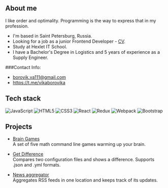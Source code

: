 ## About me
I like order and optimality. Programming is the way to express that in my profession.

+ I'm based in Saint Petersburg, Russia.
+ Looking for a job as a junior Frontend Developer - [CV](https://cv.hexlet.io/ru/resumes/3318).
+ Study at Hexlet IT School.
+ I have a Bachelor's Degree in Logistics and 5 years of experience as a Supply Engineer.

###Contact Info:
+ borovik.va111@gmail.com
+ https://t.me/vikaborovika

## Tech stack
![JavaScript](https://img.shields.io/badge/javascript-%23323330.svg?style=for-the-badge&logo=javascript&logoColor=%23F7DF1E)
![HTML5](https://img.shields.io/badge/html5-%23E34F26.svg?style=for-the-badge&logo=html5&logoColor=white)
![CSS3](https://img.shields.io/badge/css3-%231572B6.svg?style=for-the-badge&logo=css3&logoColor=white)
![React](https://img.shields.io/badge/react-%2320232a.svg?style=for-the-badge&logo=react&logoColor=%2361DAFB)
![Redux](https://img.shields.io/badge/redux-%23593d88.svg?style=for-the-badge&logo=redux&logoColor=white)
![Webpack](https://img.shields.io/badge/webpack-%238DD6F9.svg?style=for-the-badge&logo=webpack&logoColor=black)
![Bootstrap](https://img.shields.io/badge/bootstrap-%238511FA.svg?style=for-the-badge&logo=bootstrap&logoColor=white)

## Projects
+ [Brain Games](https://github.com/Victoria-Borovik/frontend-project-44)\
A set of five math command line games warming up your brain.

+ [Get Difference](https://github.com/Victoria-Borovik/frontend-project-46)\
Compares two configuration files and shows a difference. Supports .json and .yml formats.

+ [News aggregator](https://github.com/Victoria-Borovik/frontend-project-11)\
Aggregates RSS feeds in one location and keeps track of its updates.
  
